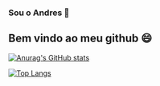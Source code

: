 ### Sou o Andres 👋
## Bem vindo ao meu github :smile:



[![Anurag's GitHub stats](https://github-readme-stats.vercel.app/api?username=AndresPOliveira)](https://github.com/anuraghazra/github-readme-stats)

[![Top Langs](https://github-readme-stats.vercel.app/api/top-langs/?username=anuraghazra&layout=compact)](https://github.com/anuraghazra/github-readme-stats)

